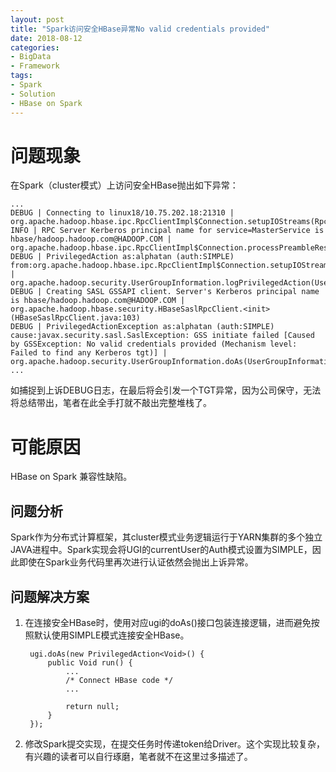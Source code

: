 ```yaml
---
layout: post
title: "Spark访问安全HBase异常No valid credentials provided"
date: 2018-08-12
categories: 
- BigData
- Framework
tags: 
- Spark
- Solution
- HBase on Spark
---
```


# 问题现象

在Spark（cluster模式）上访问安全HBase抛出如下异常：

	...
	DEBUG | Connecting to linux18/10.75.202.18:21310 | org.apache.hadoop.hbase.ipc.RpcClientImpl$Connection.setupIOStreams(RpcClientImpl.java:713)
	INFO | RPC Server Kerberos principal name for service=MasterService is hbase/hadoop.hadoop.com@HADOOP.COM | org.apache.hadoop.hbase.ipc.RpcClientImpl$Connection.processPreambleResponse(RpcClientImpl.java:817)
	DEBUG | PrivilegedAction as:alphatan (auth:SIMPLE) from:org.apache.hadoop.hbase.ipc.RpcClientImpl$Connection.setupIOStreams(RpcClientImpl.java:741) | org.apache.hadoop.security.UserGroupInformation.logPrivilegedAction(UserGroupInformation.java:1805)
	DEBUG | Creating SASL GSSAPI client. Server's Kerberos principal name is hbase/hadoop.hadoop.com@HADOOP.COM | org.apache.hadoop.hbase.security.HBaseSaslRpcClient.<init>(HBaseSaslRpcClient.java:103)
	DEBUG | PrivilegedActionException as:alphatan (auth:SIMPLE) cause:javax.security.sasl.SaslException: GSS initiate failed [Caused by GSSException: No valid credentials provided (Mechanism level: Failed to find any Kerberos tgt)] | org.apache.hadoop.security.UserGroupInformation.doAs(UserGroupInformation.java:1782)
	...

如捕捉到上诉DEBUG日志，在最后将会引发一个TGT异常，因为公司保守，无法将总结带出，笔者在此全手打就不敲出完整堆栈了。

# 可能原因

HBase on Spark 兼容性缺陷。

## 问题分析

Spark作为分布式计算框架，其cluster模式业务逻辑运行于YARN集群的多个独立JAVA进程中。Spark实现会将UGI的currentUser的Auth模式设置为SIMPLE，因此即使在Spark业务代码里再次进行认证依然会抛出上诉异常。

## 问题解决方案

1. 在连接安全HBase时，使用对应ugi的doAs()接口包装连接逻辑，进而避免按照默认使用SIMPLE模式连接安全HBase。

    	ugi.doAs(new PrivilegedAction<Void>() {
    		public Void run() {
    			...
    			/* Connect HBase code */
    			...
    
    			return null;
    		}
    	});

2. 修改Spark提交实现，在提交任务时传递token给Driver。这个实现比较复杂，有兴趣的读者可以自行琢磨，笔者就不在这里过多描述了。